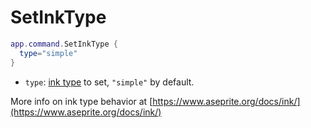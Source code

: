 # SetInkType

```lua
app.command.SetInkType {
  type="simple"
}
```

* `type`: [ink type](../ink.md) to set, `"simple"` by default.

More info on ink type behavior at [https://www.aseprite.org/docs/ink/](https://www.aseprite.org/docs/ink/)
